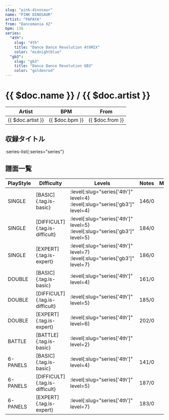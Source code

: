 ```yaml
---
slug: "pink-dinosaur"
name: "PINK DINOSAUR"
artist: "PAPAYA"
from: "Dancemania X2"
bpm: 136
series:
  "4th":
    slug: "4th"
    title: "Dance Dance Revolution 4thMIX"
    color: "midnightblue"
  "gb3":
    slug: "gb3"
    title: "Dance Dance Revolution GB3"
    color: "goldenrod"
---
```


# {{ $doc.name }} / {{ $doc.artist }}

|Artist|BPM|From|
|------|---|----|
|{{ $doc.artist }}|{{ $doc.bpm }}|{{ $doc.from }}|

## 収録タイトル

:series-list{:series="series"}

## 譜面一覧

|PlayStyle|Difficulty|Levels|Notes|Movie|
|---------|----------|------|-----|-----|
|SINGLE|[BASIC]{.tag.is-basic}|:level{:slug="series['4th']" level=4} :level{:slug="series['gb3']" level=4}|146/0||
|SINGLE|[DIFFICULT]{.tag.is-difficult}|:level{:slug="series['4th']" level=5} :level{:slug="series['gb3']" level=5}|184/0||
|SINGLE|[EXPERT]{.tag.is-expert}|:level{:slug="series['4th']" level=7} :level{:slug="series['gb3']" level=7}|186/0||
|DOUBLE|[BASIC]{.tag.is-basic}|:level{:slug="series['4th']" level=4}|161/0||
|DOUBLE|[DIFFICULT]{.tag.is-difficult}|:level{:slug="series['4th']" level=5}|185/0||
|DOUBLE|[EXPERT]{.tag.is-expert}|:level{:slug="series['4th']" level=6}|202/0||
|BATTLE|[BATTLE]{.tag.is-basic}|:level{:slug="series['4th']" level=2}|||
|6-PANELS|[BASIC]{.tag.is-basic}|:level{:slug="series['4th']" level=4}|141/0||
|6-PANELS|[DIFFICULT]{.tag.is-difficult}|:level{:slug="series['4th']" level=5}|187/0||
|6-PANELS|[EXPERT]{.tag.is-expert}|:level{:slug="series['4th']" level=7}|183/0||
